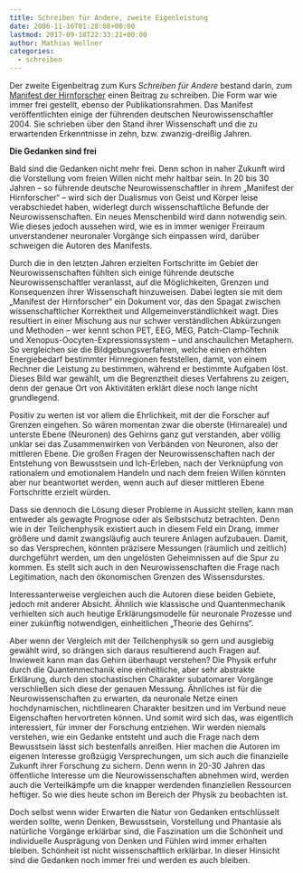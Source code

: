 ```yaml
---
title: Schreiben für Andere, zweite Eigenleistung
date: 2006-11-16T01:28:08+00:00
lastmod: 2017-09-18T22:33:21+00:00
author: Mathias Wellner
categories:
  - schreiben
---
```

Der zweite Eigenbeitrag zum Kurs _Schreiben für Andere_ bestand darin, zum [Manifest der Hirnforscher](http://www.wissenschaft-online.de/pdf/gug-04-06-s030-pdf/834924?file) einen Beitrag zu schreiben. Die Form war wie immer frei gestellt, ebenso der Publikationsrahmen. Das Manifest veröffentlichten einige der führenden deutschen Neurowissenschaftler 2004. Sie schrieben über den Stand ihrer Wissenschaft und die zu erwartenden Erkenntnisse in zehn, bzw. zwanzig-dreißig Jahren.
<!--more-->

**Die Gedanken sind frei**

Bald sind die Gedanken nicht mehr frei. Denn schon in naher Zukunft wird die Vorstellung vom freien Willen nicht mehr haltbar sein. In 20 bis 30 Jahren – so führende deutsche Neurowissenschaftler in ihrem „Manifest der Hirnforscher“ – wird sich der Dualismus von Geist und Körper leise verabschiedet haben, widerlegt durch wissenschaftliche Befunde der Neurowissenschaften. Ein neues Menschenbild wird dann notwendig sein. Wie dieses jedoch aussehen wird, wie es in immer weniger Freiraum unverstandener neuronaler Vorgänge sich einpassen wird, darüber schweigen die Autoren des Manifests.

Durch die in den letzten Jahren erzielten Fortschritte im Gebiet der Neurowissenschaften fühlten sich einige führende deutsche Neurowissenschaftler veranlasst, auf die Möglichkeiten, Grenzen und Konsequenzen ihrer Wissenschaft hinzuweisen. Dabei legten sie mit dem „Manifest der Hirnforscher“ ein Dokument vor, das den Spagat zwischen wissenschaftlicher Korrektheit und Allgemeinverständlichkeit wagt. Dies resultiert in einer Mischung aus nur schwer verständlichen Abkürzungen und Methoden – wer kennt schon PET, EEG, MEG, Patch-Clamp-Technik und Xenopus-Oocyten-Expressionssystem – und anschaulichen Metaphern. So vergleichen sie die Bildgebungsverfahren, welche einen erhöhten Energiebedarf bestimmter Hirnregionen feststellen, damit, von einem Rechner die Leistung zu bestimmen, während er bestimmte Aufgaben löst. Dieses Bild war gewählt, um die Begrenztheit dieses Verfahrens zu zeigen, denn der genaue Ort von Aktivitäten erklärt diese noch lange nicht grundlegend.

Positiv zu werten ist vor allem die Ehrlichkeit, mit der die Forscher auf Grenzen eingehen. So wären momentan zwar die oberste (Hirnareale) und unterste Ebene (Neuronen) des Gehirns ganz gut verstanden, aber völlig unklar sei das Zusammenwirken von Verbänden von Neuronen, also der mittleren Ebene. Die großen Fragen der Neurowissenschaften nach der Entstehung von Bewusstsein und Ich-Erleben, nach der Verknüpfung von rationalem und emotionalem Handeln und nach dem freien Willen könnten aber nur beantwortet werden, wenn auch auf dieser mittleren Ebene Fortschritte erzielt würden.

Dass sie dennoch die Lösung dieser Probleme in Aussicht stellen, kann man entweder als gewagte Prognose oder als Selbstschutz betrachten. Denn wie in der Teilchenphysik existiert auch in diesem Feld ein Drang, immer größere und damit zwangsläufig auch teurere Anlagen aufzubauen. Damit, so das Versprechen, könnten präzisere Messungen (räumlich und zeitlich) durchgeführt werden, um den ungelösten Geheimnissen auf die Spur zu kommen. Es stellt sich auch in den Neurowissenschaften die Frage nach Legitimation, nach den ökonomischen Grenzen des Wissensdurstes.

Interessanterweise vergleichen auch die Autoren diese beiden Gebiete, jedoch mit anderer Absicht. Ähnlich wie klassische und Quantenmechanik verhielten sich auch heutige Erklärungsmodelle für neuronale Prozesse und einer zukünftig notwendigen, einheitlichen „Theorie des Gehirns“.

Aber wenn der Vergleich mit der Teilchenphysik so gern und ausgiebig gewählt wird, so drängen sich daraus resultierend auch Fragen auf. Inwieweit kann man das Gehirn überhaupt verstehen? Die Physik erfuhr durch die Quantenmechanik eine einheitliche, aber sehr abstrakte Erklärung, durch den stochastischen Charakter subatomarer Vorgänge verschließen sich diese der genauen Messung. Ähnliches ist für die Neurowissenschaften zu erwarten, da neuronale Netze einen hochdynamischen, nichtlinearen Charakter besitzen und im Verbund neue Eigenschaften hervortreten können. Und somit wird sich das, was eigentlich interessiert, für immer der Forschung entziehen. Wir werden niemals verstehen, wie ein Gedanke entsteht und auch die Frage nach dem Bewusstsein lässt sich bestenfalls anreißen. Hier machen die Autoren im eigenen Interesse großzügig Versprechungen, um sich auch die finanzielle Zukunft ihrer Forschung zu sichern. Denn wenn in 20-30 Jahren das öffentliche Interesse um die Neurowissenschaften abnehmen wird, werden auch die Verteilkämpfe um die knapper werdenden finanziellen Ressourcen heftiger. So wie dies heute schon im Bereich der Physik zu beobachten ist.

Doch selbst wenn wider Erwarten die Natur von Gedanken entschlüsselt werden sollte, wenn Denken, Bewusstsein, Vorstellung und Phantasie als natürliche Vorgänge erklärbar sind, die Faszination um die Schönheit und individuelle Ausprägung von Denken und Fühlen wird immer erhalten bleiben. Schönheit ist nicht wissenschaftlich erklärbar. In dieser Hinsicht sind die Gedanken noch immer frei und werden es auch bleiben.